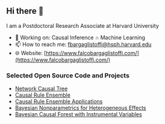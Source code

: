 ## Hi there 👋 

I am a Postdoctoral Research Associate at Harvard University

- 🔩 Working on: Causal Inference ∩ Machine Learning
- 📫 How to reach me: fbargaglistoffi@hsph.harvard.edu
- 🌐 Website: [https://www.falcobargaglistoffi.com/](https://www.falcobargaglistoffi.com/)

### Selected Open Source Code and Projects
- [Network Causal Tree](https://github.com/fbargaglistoffi/NetworkCausalTree)
- [Causal Rule Ensemble](https://github.com/NSAPH-Software/CRE)
- [Causal Rule Ensemble Applications](https://github.com/fbargaglistoffi/CRE_applications)
- [Bayesian Nonparametrics for Heterogeneous Effects](https://github.com/dafzorzetto/HTEBayes)
- [Bayesian Causal Forest with Instrumental Variables](https://github.com/fbargaglistoffi/BCF-IV)


<!--
**fbargaglistoffi/fbargaglistoffi** is a ✨ _special_ ✨ repository because its `README.md` (this file) appears on your GitHub profile.
![](https://komarev.com/ghpvc/?username=fbargaglistoffi&color=blue)
-->
